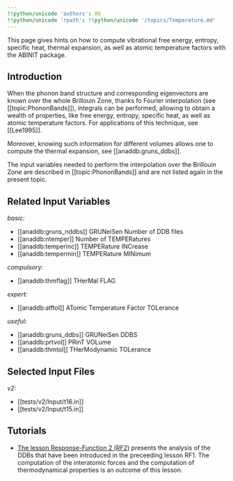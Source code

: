 ```yaml
---
!!python/unicode 'authors': XG
!!python/unicode 'rpath': !!python/unicode '/topics/Temperature.md'
---
```

<!--
This file is automatically generated by mksite.py. All changes will be lost.
Change the input yaml files or the python code
-->

This page gives hints on how to compute vibrational free energy, entropy, specific heat, thermal expansion, as
well as atomic temperature factors with the ABINIT package.

## Introduction

When the phonon band structure and corresponding eigenvectors are known over
the whole Brillouin Zone, thanks fo Fourier interpolation (see
[[topic:PhononBands]]), integrals can be performed, allowing to obtain a
wealth of properties, like free energy, entropy, specific heat, as well as
atomic temperature factors. For applications of this technique, see
[[Lee1995]].

Moreover, knowing such information for different volumes allows one to compute
the thermal expansion, see [[anaddb:gruns_ddbs]].

The input variables needed to perform the interpolation over the Brillouin
Zone are described in [[topic:PhononBands]] and are not listed again in the
present topic.



## Related Input Variables

*basic:*

- [[anaddb:gruns_nddbs]]  GRUNeiSen Number of DDB files
- [[anaddb:ntemper]]  Number of TEMPERatures
- [[anaddb:temperinc]]  TEMPERature INCrease
- [[anaddb:tempermin]]  TEMPERature MINimum
 
*compulsory:*

- [[anaddb:thmflag]]  THerMal FLAG
 
*expert:*

- [[anaddb:atftol]]  ATomic Temperature Factor TOLerance
 
*useful:*

- [[anaddb:gruns_ddbs]]  GRUNeiSen DDBS
- [[anaddb:prtvol]]  PRinT VOLume
- [[anaddb:thmtol]]  THerModynamic TOLerance
 

## Selected Input Files

*v2:*

- [[tests/v2/Input/t16.in]]
- [[tests/v2/Input/t15.in]]
 

## Tutorials

* [The lesson Response-Function 2 (RF2)](../../tutorial/generated_files/lesson_rf2.html) presents the analysis of the DDBs that have been introduced in the preceeding lesson RF1. The computation of the interatomic forces and the computation of thermodynamical properties is an outcome of this lesson.

